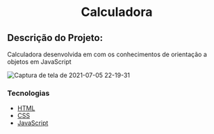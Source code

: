 <h1 align="center">Calculadora </h1>

## Descrição do Projeto: 

<p>Calculadora desenvolvida em com os conhecimentos de orientação a objetos em JavaScript</p>

![Captura de tela de 2021-07-05 22-19-31](https://user-images.githubusercontent.com/66310986/124528776-6e207b00-dddf-11eb-9f05-6f603b73ec06.png)


<h3>Tecnologias</h3>

<!--ts-->
   * [HTML](#HTML)
   * [CSS](#CSS)
   * [JavaScript](#JavaScript)
<!--te-->
 
 
